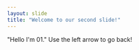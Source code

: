 ```yaml
---
layout: slide
title: "Welcome to our second slide!"
---
```

"Hello I'm 01."
Use the left arrow to go back!

